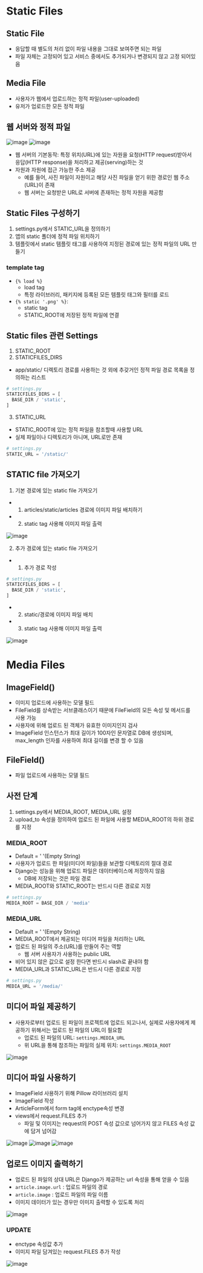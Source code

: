 # Static Files

## Static File
- 응답할 때 별도의 처리 없이 파일 내용을 그대로 보여주면 되는 파일
- 파일 자체는 고정되어 있고 서비스 중에서도 추가되거나 변경되지 않고 고정 되어있음
## Media File
- 사용자가 웹에서 업로드하는 정적 파일(user-uploaded)
- 유저가 업로드한 모든 정적 파일
## 웹 서버와 정적 파일

![image](https://user-images.githubusercontent.com/122726684/227438214-ae5f9e1c-acf3-4adb-af0c-ace1fd534a5b.png)
![image](https://user-images.githubusercontent.com/122726684/227438557-35909f0e-fbff-4f75-85c3-4f89aa55d7e7.png)
- 웹 서버의 기본동작: 특정 위치(URL)에 있는 자원을 요청(HTTP request)받아서 응답(HTTP response)을 처리하고 제공(serving)하는 것
-  자원과 자원에 접근 가능한 주소 제공
   -  예를 들어, 사진 파일이 자원이고 해당 사진 파일을 얻기 위한 경로인 웹 주소(URL)이 존재
   -  웹 서버는 요청받은 URL로 서버에 존재하는 정적 자원을 제공함

## Static Files 구성하기
1. settings.py에서 STATIC_URL을 정의하기
2. 앱의 static 폴더에 정적 파일 위치하기
3. 템플릿에서 static 템플릿 태그를 사용하여 지정된 경로에 있는 정적 파일의 URL 만들기

### template tag
- `{% load %}`
  - load tag
  - 특정 라이브러리, 패키지에 등록된 모든 템플릿 태그와 필터를 로드
- `{% static '.png' %}`:
  - static tag
  - STATIC_ROOT에 저장된 정적 파일에 연결

## Static files 관련 Settings
1. STATIC_ROOT
2. STATICFILES_DIRS
- app/static/ 디렉토리 경로를 사용하는 것 외에 추갖거인 정적 파일 경로 목록을 정의하는 리스트
```python
# settings.py
STATICFILES_DIRS = [
  BASE_DIR / 'static', 
]
```
3. STATIC_URL
- STATIC_ROOT에 있는 정적 파일을 참조할때 사용할 URL
- 실제 파일이나 디렉토리가 아니며, URL로만 존재
```python
# settings.py
STATIC_URL = '/static/'
```

## STATIC file 가져오기
1. 기본 경로에 있는 static file 가져오기
- 1. articles/static/articles 경로에 이미지 파일 배치하기
- 2. static tag 사용해 이미지 파일 출력


![image](https://user-images.githubusercontent.com/122726684/226639194-9c0ee971-625a-4dcc-b332-51d89852ada1.png)

2. 추가 경로에 있는 static file 가져오기
- 1. 추가 경로 작성
```python
# settings.py
STATICFILES_DIRS = [
  BASE_DIR / 'static', 
]
```
- 2. static/경로에 이미지 파일 배치
- 3. static tag 사용해 이미지 파일 출력

![image](https://user-images.githubusercontent.com/122726684/226639694-6874f8c0-2607-4cb5-a7e9-58eb480e8cf4.png)

# Media Files

## ImageField()
- 이미지 업로드에 사용하는 모델 필드
- FileField를 상속받는 서브클래스이기 때문에 FileField의 모든 속성 및 메서드를 사용 가능
- 사용자에 위해 업로드 된 객체가 유효한 이미지인지 검사
- ImageField 인스턴스가 최대 길이가 100자인 문자열로 DB에 생성되며, max_length 인자를 사용하여 최대 길이를 변경 할 수 있음

## FileField()
- 파일 업로드에 사용하는 모델 필드

## 사전 단계
1. settings.py에서 MEDIA_ROOT, MEDIA_URL 설정
2. upload_to 속성을 정의하여 업로드 된 파일에 사용할 MEDIA_ROOT의 하위 경로를 지정

### MEDIA_ROOT
- Default = ' '(Empty String)
- 사용자가 업로드 한 파일(미디어 파일)들을 보관할 디렉토리의 절대 경로
- Django는 성능을 위해 업로드 파일은 데이터베이스에 저장하지 않음
  - DB에 저장되는 것은 파일 경로
- MEDIA_ROOT와 STATIC_ROOT는 반드시 다른 경로로 지정
```python 
# settings.py
MEDIA_ROOT = BASE_DIR / 'media'
```

### MEDIA_URL
- Default = ' '(Empty String)
- MEDIA_ROOT에서 제공되는 미디어 파일을 처리하는 URL
- 업로드 된 파일의 주소(URL)를 만들어 주는 역할
  - 웹 서버 사용자가 사용하는 public URL
- 비어 있지 않은 값으로 설정 한다면 반드시 slash로 끝내야 함
- MEDIA_URL과 STATIC_URL은 반드시 다른 경로로 지정
```python
# settings.py
MEDIA_URL = '/media/'
```

## 미디어 파일 제공하기
- 사용자로부터 업로드 된 파일이 프로젝트에 업로드 되고나서, 실제로 사용자에게 제공하기 위해서는 업로드 된 파일의 URL이 필요함
  - 업로드 된 파일의 URL: `settings.MEDIA_URL`
  - 위 URL을 통해 참조하는 파일의 실제 위치: `settings.MEDIA_ROOT`

![image](https://user-images.githubusercontent.com/122726684/227442417-7410e04c-a147-467a-a5ea-8f47a4008564.png)

## 미디어 파일 사용하기
- ImageField 사용하기 위해 Pillow 라이브러리 설치
- ImageField 작성
- ArticleForm에서 form tag에 enctype속성 변경
- views에서 request.FILES 추가
  - 파일 및 이미지는 request의 POST 속성 값으로 넘어가지 않고 FILES 속성 값에 담겨 넘어감

![image](https://user-images.githubusercontent.com/122726684/227444248-795e2039-1c42-4f8a-86f8-2dab61dc4fef.png)
![image](https://user-images.githubusercontent.com/122726684/227697718-38eb2ae5-5d06-4803-93fd-41b539e25605.png)
![image](https://user-images.githubusercontent.com/122726684/227697730-d99e4583-5df2-4cd6-8270-59f79adca057.png)

## 업로드 이미지 출력하기
- 업로드 된 파일의 상대 URL은 Django가 제공하는 url 속성을 통해 얻을 수 있음
- `article.image.url` : 업로드 파일의 경로
- `article.image` : 업로드 파일의 파일 이름
- 이미지 데이터가 있는 경우만 이미지 출력할 수 있도록 처리

![image](https://user-images.githubusercontent.com/122726684/227697919-6d68c602-834e-42e7-8f08-0f5e92e71e95.png)

### UPDATE
- enctype 속성값 추가
- 이미지 파일 담겨있는 request.FILES 추가 작성

![image](https://user-images.githubusercontent.com/122726684/227697942-3a4a0e02-9c48-4d0b-a18c-e97aaad12e2f.png)